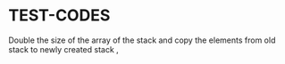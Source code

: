 # TEST-CODES

Double the size of the array of the stack and copy the elements from old stack to newly created stack ,
